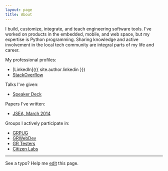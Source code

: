 ```yaml
---
layout: page
title: About
---
```


I build, customize, integrate, and teach engineering software tools. I've worked on products in the embedded, mobile, and web space, but my expertise is Python programming. Sharing knowledge and active involvement in the local tech community are integral parts of my life and career.

My professional profiles:

* [LinkedIn]({{ site.author.linkedin }})
* [StackOverflow](https://careers.stackoverflow.com/jacebrowning)

Talks I've given:

* [Speaker Deck](https://speakerdeck.com/jacebrowning)

Papers I've written:

* [JSEA, March 2014](http://www.scirp.org/journal/PaperInformation.aspx?PaperID=44268#.UzYtfWRdXEZ)

Groups I actively participate in:

* [GRPUG](https://www.meetup.com/grpython/)
* [GRWebDev](https://www.meetup.com/grwebdev/)
* [GR Testers](https://www.meetup.com/GR-Testers/)
* [Citizen Labs](http://citizenlabs.org/)

-----

See a typo? Help me [edit](https://github.com/jacebrowning/info/edit/master/{{page.path}}) this page.
